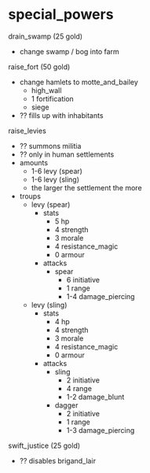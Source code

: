 # special_powers

drain_swamp (25 gold)
* change swamp / bog into farm

raise_fort (50 gold)
* change hamlets to motte_and_bailey
  * high_wall
  * 1 fortification
  * siege
* ?? fills up with inhabitants

raise_levies
* ?? summons militia
* ?? only in human settlements
* amounts
  * 1-6 levy (spear)
  * 1-6 levy (sling)
  * the larger the settlement the more
* troups
  * levy (spear)
    * stats
      * 5 hp
      * 4 strength
      * 3 morale
      * 4 resistance_magic
      * 0 armour
    * attacks
      * spear
        * 6 initiative
        * 1 range
        * 1-4 damage_piercing
  * levy (sling)
    * stats
      * 4 hp
      * 4 strength
      * 3 morale
      * 4 resistance_magic
      * 0 armour
    * attacks
      * sling
        * 2 initiative
        * 4 range
        * 1-2 damage_blunt
      * dagger
        * 2 initiative
        * 1 range
        * 1-3 damage_piercing

swift_justice (25 gold)
* ?? disables brigand_lair

